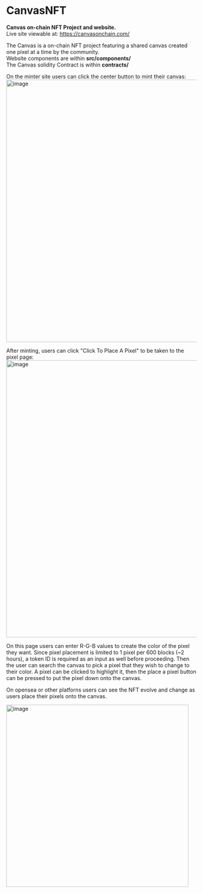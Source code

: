 # CanvasNFT
**Canvas on-chain NFT Project and website.**  
Live site viewable at: https://canvasonchain.com/

The Canvas is a on-chain NFT project featuring a shared canvas created one pixel at a time by the community.  
Website components are within **src/components/**  
The Canvas solidity Contract is within **contracts/**

On the minter site users can click the center button to mint their canvas:
<img width="694" alt="image" src="https://user-images.githubusercontent.com/38538941/210015606-94cf16fe-7da5-4491-8710-395aedeb70d8.png">

After minting, users can click "Click To Place A Pixel" to be taken to the pixel page:
<img width="733" alt="image" src="https://user-images.githubusercontent.com/38538941/210015728-b8c07e3a-53b7-4fbe-a45c-bd2e8794543b.png">

On this page users can enter R-G-B values to create the color of the pixel they want. Since pixel placement is limited to 1 pixel per 600 blocks (~2 hours), a token ID is required as an input as well before proceeding. Then the user can search the canvas to pick a pixel that they wish to change to their color. A pixel can be clicked to highlight it, then the place a pixel button can be pressed to put the pixel down onto the canvas. 

On opensea or other platforns users can see the NFT evolve and change as users place their pixels onto the canvas.


<img width="482" alt="image" src="https://user-images.githubusercontent.com/38538941/210016452-b99409bf-a886-4502-a257-bc57ea915a78.png">
